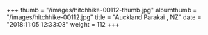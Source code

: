 +++
thumb = "/images/hitchhike-00112-thumb.jpg"
albumthumb = "/images/hitchhike-00112.jpg"
title = "Auckland Parakai , NZ"
date = "2018:11:05 12:33:08"
weight = 112
+++
